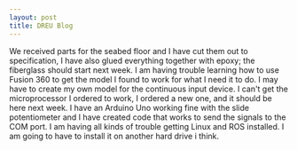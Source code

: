 ```yaml
---
layout: post
title: DREU Blog
---
```


We received parts for the seabed floor and I have cut them out to specification, I have also glued everything together with epoxy; the fiberglass should start next week. I am having trouble learning how to use Fusion 360 to get the model I found to work for what I need it to do. I may have to create my own model for the continuous input device. I can't get the microprocessor I ordered to work, I ordered a new one, and it should be here next week. I have an Arduino Uno working fine with the slide potentiometer and I have created code that works to send the signals to the COM port. I am having all kinds of trouble getting Linux and ROS installed. I am going to have to install it on another hard drive i think.
